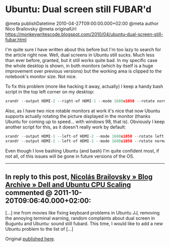 # Ubuntu: Dual screen still FUBAR'd

@meta publishDatetime 2010-04-27T09:00:00.000+02:00
@meta author Nico Brailovsky
@meta originalUrl https://monkeywritescode.blogspot.com/2010/04/ubuntu-dual-screen-still-fubar.html

I'm quite sure I have written about this before but I'm too lazy to search for the article right now. Well, dual screens in Ubuntu still sucks. Much less than ever before, granted, but it still works quite bad. In my specific case the whole desktop is shown, in both monitors (which by itself is a huge improvement over previous versions) but the working area is clipped to the notebook's monitor size. Not nice.

To fix this problem (more like hacking it away, actually) I keep a handy bash script in the top left corner on my desktop:

```c++
xrandr --output HDMI-2 --right-of HDMI-1 --mode 1680x1050 --rotate normal
```

Also, as I have two nice rotable monitors at work it's nice that now Ubuntu supports actually rotating the picture displayed in the monitor (thanks Ubuntu for coming up to speed... with windows 98, that is). Obviously I keep another script for this, as it doesn't really work by default:

```c++
xrandr --output HDMI-1 --left-of HDMI-2 --mode 1680x1050 --rotate left
xrandr --output HDMI-2 --left-of HDMI-1 --mode 1680x1050 --rotate normal
```

Even though I love bashing Ubuntu (and bash) I'm quite confident most, if not all, of this issues will be gone in future versions of the OS.


---
## In reply to this post, [Nicolás Brailovsky » Blog Archive » Dell and Ubuntu CPU Scaling](md_blog/2011/1020_DellandUbuntuCPUScaling.md) commented @ 2011-10-20T09:06:40.000+02:00:

[...] me from movies like fixing keyboard problems in Ubuntu JJ, removing the annoying terminal warning, random complaints about dual screen in Buguntu and Ubuntu: sound still fubard. This time, I would like to add a new Ubuntu problem to the list of [...]

Original [published here](md_blog/2010/0427_UbuntuDualscreenstillFUBARd.md).
